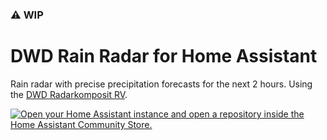 ### ⚠️ WIP
# DWD Rain Radar for Home Assistant
Rain radar with precise precipitation forecasts for the next 2 hours. Using the [DWD Radarkomposit RV](https://dwd-geoportal.de/products/RADAR_RV/).

[![Open your Home Assistant instance and open a repository inside the Home Assistant Community Store.](https://my.home-assistant.io/badges/hacs_repository.svg)](https://my.home-assistant.io/redirect/hacs_repository/?owner=josiasmontag&repository=ha-dwd-rain-radar)